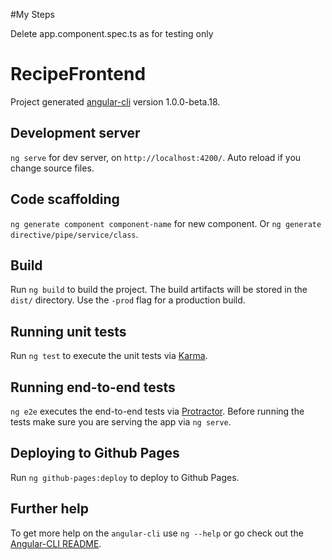 #My Steps

Delete app.component.spec.ts as for testing only



# RecipeFrontend

Project generated [angular-cli](https://github.com/angular/angular-cli) version 1.0.0-beta.18.

## Development server
`ng serve` for dev server, on `http://localhost:4200/`.  Auto reload if you change source files.

## Code scaffolding
`ng generate component component-name` for new component. Or `ng generate directive/pipe/service/class`.

## Build
Run `ng build` to build the project. The build artifacts will be stored in the `dist/` directory. Use the `-prod` flag for a production build.

## Running unit tests
Run `ng test` to execute the unit tests via [Karma](https://karma-runner.github.io).

## Running end-to-end tests
`ng e2e` executes the end-to-end tests via [Protractor](http://www.protractortest.org/).
Before running the tests make sure you are serving the app via `ng serve`.

## Deploying to Github Pages
Run `ng github-pages:deploy` to deploy to Github Pages.

## Further help
To get more help on the `angular-cli` use `ng --help` or go check out the [Angular-CLI README](https://github.com/angular/angular-cli/blob/master/README.md).

